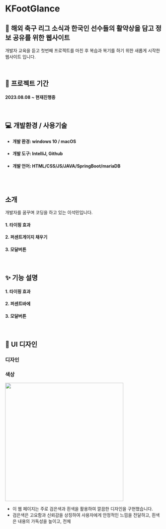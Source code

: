 # KFootGlance

## 👋 해외 축구 리그 소식과 한국인 선수들의 활약상을 담고 정보 공유를 위한 웹사이트

개발자 교육을 듣고 첫번째 프로젝트를 마친 후 복습과 복기를 하기 위한 새롭게 시작한 웹사이트 입니다.

<br>

## 📅 프로젝트 기간
#### 2023.08.08 ~ 현재진행중

<br>

## ‍💻 개발환경 / 사용기술
- #### 개발 환경: windows 10 / macOS
- #### 개발 도구: IntelliJ, Github
- #### 개발 언어: HTML/CSS/JS/JAVA/SpringBoot/mariaDB

<br><br>


##  소개
개발자를 꿈꾸며 코딩을 하고 있는 이석민입니다.

#### 1. 타이핑 효과
#### 2. 퍼센트게이지 채우기
#### 3. 모달버튼
   <br>

## ✨ 기능 설명

#### 1. 타이핑 효과
#### 2. 퍼센트바에
#### 3. 모달버튼
   <br>

## 🌈 UI 디자인

### 디자인

### 색상
<img width="380" height="380" src="./minbumkim-portpolio/src/main/resources/static/resources/images/color.png">

- 이 웹 페이지는 주로 검은색과 흰색을 활용하여 깔끔한 디자인을 구현했습니다.
- 검은색은 고요함과 신뢰감을 상징하여 사용자에게 안정적인 느낌을 전달하고,  흰색은 내용의 가독성을 높이고, 전체
